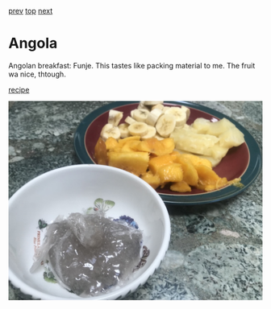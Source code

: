 [prev](andorra.md)
[top](../index.md)
[next](antigua_and_barbuda.md)
# Angola

Angolan breakfast: Funje. This tastes like packing material to me. The
fruit wa nice, thtough.

[recipe](https://wakeupandeatglobal.weebly.com/angolan-breakfast.html)

![Bowl of grey gel, with fruit behind](images/angola.jpeg)